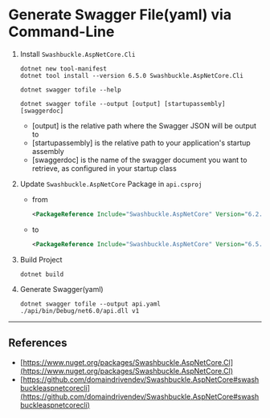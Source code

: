 # Generate Swagger File(yaml) via Command-Line

1. Install `Swashbuckle.AspNetCore.Cli`

   ```shell
   dotnet new tool-manifest
   dotnet tool install --version 6.5.0 Swashbuckle.AspNetCore.Cli
   ```

   ```shell
   dotnet swagger tofile --help
   ```

   ```shell
   dotnet swagger tofile --output [output] [startupassembly] [swaggerdoc]
   ```

   - [output] is the relative path where the Swagger JSON will be output to
   - [startupassembly] is the relative path to your application's startup assembly
   - [swaggerdoc] is the name of the swagger document you want to retrieve, as configured in your startup class

2. Update `Swashbuckle.AspNetCore` Package in `api.csproj`

   - from

     ```xml
     <PackageReference Include="Swashbuckle.AspNetCore" Version="6.2.3" />
     ```

   - to

     ```xml
     <PackageReference Include="Swashbuckle.AspNetCore" Version="6.5.0" />
     ```

3. Build Project

   ```shell
   dotnet build
   ```

4. Generate Swagger(yaml)

   ```shell
   dotnet swagger tofile --output api.yaml ./api/bin/Debug/net6.0/api.dll v1
   ```

---

## References

- [https://www.nuget.org/packages/Swashbuckle.AspNetCore.Cl](https://www.nuget.org/packages/Swashbuckle.AspNetCore.Cl)
- [https://github.com/domaindrivendev/Swashbuckle.AspNetCore#swashbuckleaspnetcorecli](https://github.com/domaindrivendev/Swashbuckle.AspNetCore#swashbuckleaspnetcorecli)
